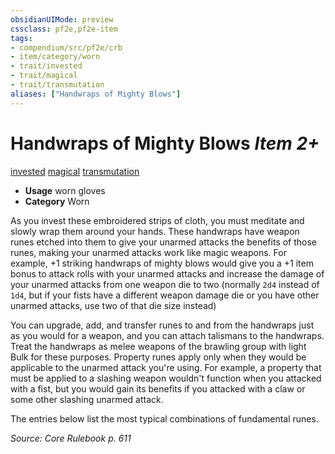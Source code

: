 ```yaml
---
obsidianUIMode: preview
cssclass: pf2e,pf2e-item
tags:
- compendium/src/pf2e/crb
- item/category/worn
- trait/invested
- trait/magical
- trait/transmutation
aliases: ["Handwraps of Mighty Blows"]
---
```

# Handwraps of Mighty Blows *Item 2+*  
[invested](../../../Rules/traits/invested.md)  [magical](../../../Rules/traits/magical.md)  [transmutation](../../../Rules/traits/transmutation.md)  

- **Usage** worn gloves
- **Category** Worn

As you invest these embroidered strips of cloth, you must meditate and slowly wrap them around your hands. These handwraps have weapon runes etched into them to give your unarmed attacks the benefits of those runes, making your unarmed attacks work like magic weapons. For example, +1 striking handwraps of mighty blows would give you a +1 item bonus to attack rolls with your unarmed attacks and increase the damage of your unarmed attacks from one weapon die to two (normally `2d4` instead of `1d4`, but if your fists have a different weapon damage die or you have other unarmed attacks, use two of that die size instead)

You can upgrade, add, and transfer runes to and from the handwraps just as you would for a weapon, and you can attach talismans to the handwraps. Treat the handwraps as melee weapons of the brawling group with light Bulk for these purposes. Property runes apply only when they would be applicable to the unarmed attack you're using. For example, a property that must be applied to a slashing weapon wouldn't function when you attacked with a fist, but you would gain its benefits if you attacked with a claw or some other slashing unarmed attack.

The entries below list the most typical combinations of fundamental runes.

*Source: Core Rulebook p. 611*